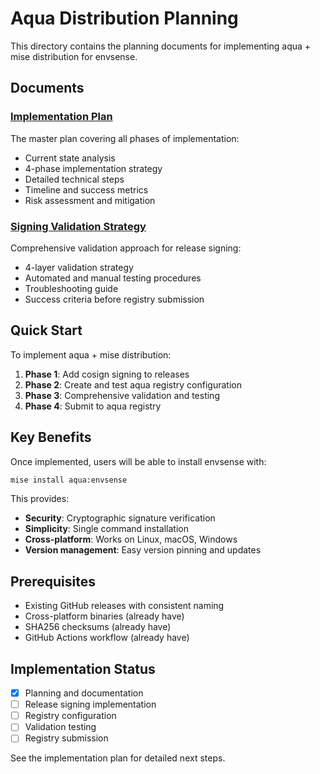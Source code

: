 # Aqua Distribution Planning

This directory contains the planning documents for implementing aqua + mise
distribution for envsense.

## Documents

### [Implementation Plan](implementation-plan.md)

The master plan covering all phases of implementation:

- Current state analysis
- 4-phase implementation strategy
- Detailed technical steps
- Timeline and success metrics
- Risk assessment and mitigation

### [Signing Validation Strategy](signing-validation-strategy.md)

Comprehensive validation approach for release signing:

- 4-layer validation strategy
- Automated and manual testing procedures
- Troubleshooting guide
- Success criteria before registry submission

## Quick Start

To implement aqua + mise distribution:

1. **Phase 1**: Add cosign signing to releases
2. **Phase 2**: Create and test aqua registry configuration
3. **Phase 3**: Comprehensive validation and testing
4. **Phase 4**: Submit to aqua registry

## Key Benefits

Once implemented, users will be able to install envsense with:

```bash
mise install aqua:envsense
```

This provides:

- **Security**: Cryptographic signature verification
- **Simplicity**: Single command installation
- **Cross-platform**: Works on Linux, macOS, Windows
- **Version management**: Easy version pinning and updates

## Prerequisites

- Existing GitHub releases with consistent naming
- Cross-platform binaries (already have)
- SHA256 checksums (already have)
- GitHub Actions workflow (already have)

## Implementation Status

- [x] Planning and documentation
- [ ] Release signing implementation
- [ ] Registry configuration
- [ ] Validation testing
- [ ] Registry submission

See the implementation plan for detailed next steps.

